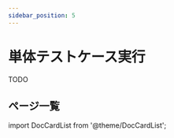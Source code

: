 ```yaml
---
sidebar_position: 5
---
```


# 単体テストケース実行

TODO

## ページ一覧

import DocCardList from '@theme/DocCardList';

<DocCardList />
